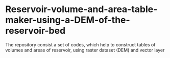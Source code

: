 # Reservoir-volume-and-area-table-maker-using-a-DEM-of-the-reservoir-bed
The repository consist a set of codes, which help to construct tables of volumes and areas of reservoir, using raster dataset (DEM) and vector layer
